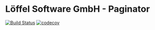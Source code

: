 # Löffel Software GmbH - Paginator

[![Build Status](https://ci.loeffel.io/api/badges/loeffel-software-gmbh/go-paginator/status.svg)](https://ci.loeffel.io/loeffel-software-gmbh/go-paginator)
[![codecov](https://codecov.io/gh/loeffel-software-gmbh/go-paginator/branch/main/graph/badge.svg?token=7R6HW8MNQP)](https://codecov.io/gh/loeffel-software-gmbh/go-paginator)